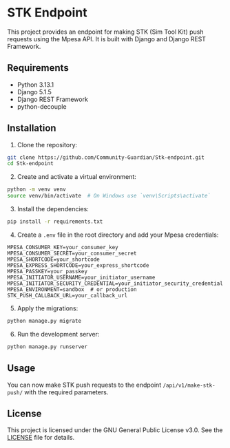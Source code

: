 # STK Endpoint

This project provides an endpoint for making STK (Sim Tool Kit) push requests using the Mpesa API. It is built with Django and Django REST Framework.

## Requirements

- Python 3.13.1
- Django 5.1.5
- Django REST Framework
- python-decouple

## Installation

1. Clone the repository:

```bash
git clone https://github.com/Community-Guardian/Stk-endpoint.git
cd Stk-endpoint
```

2. Create and activate a virtual environment:

```bash
python -m venv venv
source venv/bin/activate  # On Windows use `venv\Scripts\activate`
```

3. Install the dependencies:

```bash
pip install -r requirements.txt
```

4. Create a `.env` file in the root directory and add your Mpesa credentials:

```plaintext
MPESA_CONSUMER_KEY=your_consumer_key
MPESA_CONSUMER_SECRET=your_consumer_secret
MPESA_SHORTCODE=your_shortcode
MPESA_EXPRESS_SHORTCODE=your_express_shortcode
MPESA_PASSKEY=your_passkey
MPESA_INITIATOR_USERNAME=your_initiator_username
MPESA_INITIATOR_SECURITY_CREDENTIAL=your_initiator_security_credential
MPESA_ENVIRONMENT=sandbox  # or production
STK_PUSH_CALLBACK_URL=your_callback_url
```

5. Apply the migrations:

```bash
python manage.py migrate
```

6. Run the development server:

```bash
python manage.py runserver
```

## Usage

You can now make STK push requests to the endpoint `/api/v1/make-stk-push/` with the required parameters.

## License

This project is licensed under the GNU General Public License v3.0. See the [LICENSE](LICENSE) file for details.